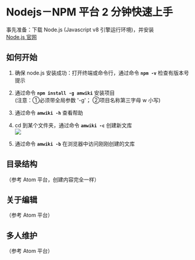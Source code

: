 # Nodejs－NPM 平台 2 分钟快速上手

事先准备：下载 Node.js (Javascript v8 引擎运行环境)，并安装  
[Node.js 官网](https://nodejs.org/)

## 如何开始

1. 确保 node.js 安装成功：打开终端或命令行，通过命令 **`npm -v`** 检查有版本号提示

2. 通过命令 **`npm install -g amwiki`** 安装项目  
   (注意：①必须带全局参数 '-g'； ②项目名称第三字母 w 小写)

3. 通过命令 **`amwiki -h`** 查看帮助  

4. cd 到某个文件夹，通过命令 **`amwiki -c`** 创建新文库  
   ![](assets/010/20170720-1e299f83.png=400-)  

5. 通过命令 **`amwiki -b`** 在浏览器中访问刚刚创建的文库

## 目录结构
（参考 Atom 平台，创建内容完全一样）

## 关于编辑
（参考 Atom 平台）

## 多人维护
（参考 Atom 平台）
